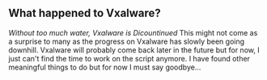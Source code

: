 **What happened to Vxalware?**
--------------------------------------------------------------------------
*Without too much water, Vxalware is Dicountinued*
This might not come as a surprise to many as the progress on Vxalware has slowly been going downhill.
Vxalware will probably come back later in the future but for now, I just can't find the time to work
on the script anymore. I have found other meaningful things to do but for now I must say goodbye...
